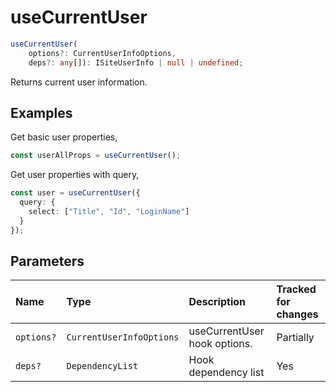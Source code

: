 # useCurrentUser

```typescript
useCurrentUser(
	options?: CurrentUserInfoOptions, 
	deps?: any[]): ISiteUserInfo | null | undefined;
```

Returns current user information.

## Examples

Get basic user properties,
```typescript
const userAllProps = useCurrentUser();
```

Get user properties with query,
```typescript
const user = useCurrentUser({
  query: {
    select: ["Title", "Id", "LoginName"]
  }
});
```

## Parameters

| Name | Type | Description | Tracked for changes |
| :------ | :------ | :------ | :--------|
| `options?` | `CurrentUserInfoOptions` | useCurrentUser hook options. | Partially |
| `deps?` | `DependencyList` | Hook dependency list | Yes |

